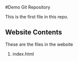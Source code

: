 #Demo Git Repository

This is the first file in this repo.


## Website Contents

These are the files in the website

1. index.html

